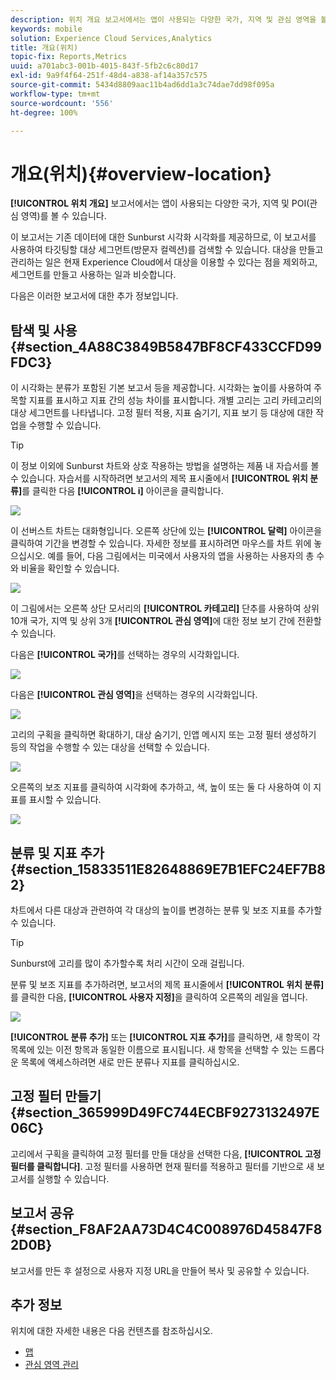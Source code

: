 ```yaml
---
description: 위치 개요 보고서에서는 앱이 사용되는 다양한 국가, 지역 및 관심 영역을 볼 수 있습니다.
keywords: mobile
solution: Experience Cloud Services,Analytics
title: 개요(위치)
topic-fix: Reports,Metrics
uuid: a701abc3-001b-4015-843f-5fb2c6c80d17
exl-id: 9a9f4f64-251f-48d4-a838-af14a357c575
source-git-commit: 5434d8809aac11b4ad6dd1a3c74dae7dd98f095a
workflow-type: tm+mt
source-wordcount: '556'
ht-degree: 100%

---
```


# 개요(위치){#overview-location}

**[!UICONTROL 위치 개요]** 보고서에서는 앱이 사용되는 다양한 국가, 지역 및 POI(관심 영역)를 볼 수 있습니다.

이 보고서는 기존 데이터에 대한 Sunburst 시각화 시각화를 제공하므로, 이 보고서를 사용하여 타깃팅할 대상 세그먼트(방문자 컬렉션)를 검색할 수 있습니다. 대상을 만들고 관리하는 일은 현재 Experience Cloud에서 대상을 이용할 수 있다는 점을 제외하고, 세그먼트를 만들고 사용하는 일과 비슷합니다.

다음은 이러한 보고서에 대한 추가 정보입니다.

## 탐색 및 사용 {#section_4A88C3849B5847BF8CF433CCFD99FDC3}

이 시각화는 분류가 포함된 기본 보고서 등을 제공합니다. 시각화는 높이를 사용하여 주목할 지표를 표시하고 지표 간의 성능 차이를 표시합니다. 개별 고리는 고리 카테고리의 대상 세그먼트를 나타냅니다. 고정 필터 적용, 지표 숨기기, 지표 보기 등 대상에 대한 작업을 수행할 수 있습니다.

>[!TIP]
>
>이 정보 이외에 Sunburst 차트와 상호 작용하는 방법을 설명하는 제품 내 자습서를 볼 수 있습니다. 자습서를 시작하려면 보고서의 제목 표시줄에서 **[!UICONTROL 위치 분류]**&#x200B;를 클릭한 다음 **[!UICONTROL i]** 아이콘을 클릭합니다.

![](assets/location.png)

이 선버스트 차트는 대화형입니다. 오른쪽 상단에 있는 **[!UICONTROL 달력]** 아이콘을 클릭하여 기간을 변경할 수 있습니다. 자세한 정보를 표시하려면 마우스를 차트 위에 놓으십시오. 예를 들어, 다음 그림에서는 미국에서 사용자의 앱을 사용하는 사용자의 총 수와 비율을 확인할 수 있습니다.

![](assets/location_mouse.png)

이 그림에서는 오른쪽 상단 모서리의 **[!UICONTROL 카테고리]** 단추를 사용하여 상위 10개 국가, 지역 및 상위 3개 **[!UICONTROL 관심 영역]**&#x200B;에 대한 정보 보기 간에 전환할 수 있습니다.

다음은 **[!UICONTROL 국가]**&#x200B;를 선택하는 경우의 시각화입니다.

![](assets/location_countries.png)

다음은 **[!UICONTROL 관심 영역]**&#x200B;을 선택하는 경우의 시각화입니다.

![](assets/location_poi.png)

고리의 구획을 클릭하면 확대하기, 대상 숨기기, 인앱 메시지 또는 고정 필터 생성하기 등의 작업을 수행할 수 있는 대상을 선택할 수 있습니다.

![](assets/location_aud.png)

오른쪽의 보조 지표를 클릭하여 시각화에 추가하고, 색, 높이 또는 둘 다 사용하여 이 지표를 표시할 수 있습니다.

![](assets/location_secondary.png)

## 분류 및 지표 추가 {#section_15833511E82648869E7B1EFC24EF7B82}

차트에서 다른 대상과 관련하여 각 대상의 높이를 변경하는 분류 및 보조 지표를 추가할 수 있습니다.

>[!TIP]
>
>Sunburst에 고리를 많이 추가할수록 처리 시간이 오래 걸립니다.

분류 및 보조 지표를 추가하려면, 보고서의 제목 표시줄에서 **[!UICONTROL 위치 분류]**&#x200B;를 클릭한 다음, **[!UICONTROL 사용자 지정]**&#x200B;을 클릭하여 오른쪽의 레일을 엽니다.

![](assets/location_rail.png)

**[!UICONTROL 분류 추가]** 또는 **[!UICONTROL 지표 추가]**&#x200B;를 클릭하면, 새 항목이 각 목록에 있는 이전 항목과 동일한 이름으로 표시됩니다. 새 항목을 선택할 수 있는 드롭다운 목록에 액세스하려면 새로 만든 분류나 지표를 클릭하십시오.

## 고정 필터 만들기 {#section_365999D49FC744ECBF9273132497E06C}

고리에서 구획을 클릭하여 고정 필터를 만들 대상을 선택한 다음, **[!UICONTROL 고정 필터를 클릭합니다]**. 고정 필터를 사용하면 현재 필터를 적용하고 필터를 기반으로 새 보고서를 실행할 수 있습니다.

## 보고서 공유 {#section_F8AF2AA73D4C4C008976D45847F82D0B}

보고서를 만든 후 설정으로 사용자 지정 URL을 만들어 복사 및 공유할 수 있습니다.

## 추가 정보

위치에 대한 자세한 내용은 다음 컨텐츠를 참조하십시오.

* [맵](/help/using/location/c-map-points.md)
* [관심 영역 관리](/help/using/location/t-manage-points.md)
